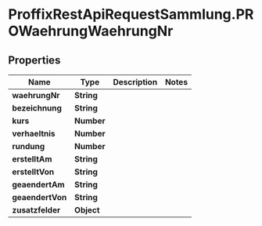 # ProffixRestApiRequestSammlung.PROWaehrungWaehrungNr

## Properties
Name | Type | Description | Notes
------------ | ------------- | ------------- | -------------
**waehrungNr** | **String** |  | 
**bezeichnung** | **String** |  | 
**kurs** | **Number** |  | 
**verhaeltnis** | **Number** |  | 
**rundung** | **Number** |  | 
**erstelltAm** | **String** |  | 
**erstelltVon** | **String** |  | 
**geaendertAm** | **String** |  | 
**geaendertVon** | **String** |  | 
**zusatzfelder** | **Object** |  | 



